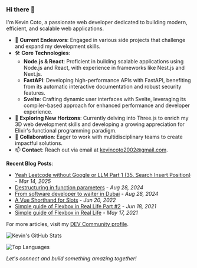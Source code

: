 ### Hi there 👋

I'm Kevin Coto, a passionate web developer dedicated to building modern, efficient, and scalable web applications.

- 🔭 **Current Endeavors**: Engaged in various side projects that challenge and expand my development skills.
- 🛠️ **Core Technologies**:
  - **Node.js & React**: Proficient in building scalable applications using Node.js and React, with experience in frameworks like Nest.js and Next.js.
  - **FastAPI**: Developing high-performance APIs with FastAPI, benefiting from its automatic interactive documentation and robust security features.
  - **Svelte**: Crafting dynamic user interfaces with Svelte, leveraging its compiler-based approach for enhanced performance and developer experience.
- 🌱 **Exploring New Horizons**: Currently delving into Three.js to enrich my 3D web development skills and developing a growing appreciation for Elixir's functional programming paradigm.
- 👯 **Collaboration**: Eager to work with multidisciplinary teams to create impactful solutions.
- 📫 **Contact**: Reach out via email at [kevincoto2002@gmail.com](mailto:kevincoto2002@gmail.com).

**Recent Blog Posts**:

- [Yeah Leetcode without Google or LLM Part 1 (35. Search Insert Position)](https://dev.to/kevincoto/yeah-leetcode-without-google-or-llm-part-1-35-search-insert-position) - *Mar 14, 2025*
- [Destructuring in function parameters](https://dev.to/kevincoto/destructuring-in-function-parameters) - *Aug 28, 2024*
- [From software developer to waiter in Dubai](https://dev.to/kevincoto/from-software-developer-to-waiter-in-dubai) - *Aug 28, 2024*
- [A Vue Shorthand for Slots](https://dev.to/kevincoto/a-vue-shorthand-for-slots) - *Jun 20, 2022*
- [Simple guide of Flexbox in Real Life Part #2](https://dev.to/kevincoto/simple-guide-of-flexbox-in-real-lifepart-2) - *Jun 18, 2021*
- [Simple guide of Flexbox in Real Life](https://dev.to/kevincoto/simple-guide-of-flexbox-in-real-life) - *May 17, 2021*

For more articles, visit my [DEV Community profile](https://dev.to/kevincoto).

![Kevin's GitHub Stats](https://github-readme-stats.vercel.app/api?username=kevincotocarrera&show_icons=true&theme=radical)

![Top Languages](https://github-readme-stats.vercel.app/api/top-langs/?username=kevincotocarrera&layout=compact&theme=radical)

*Let's connect and build something amazing together!*
